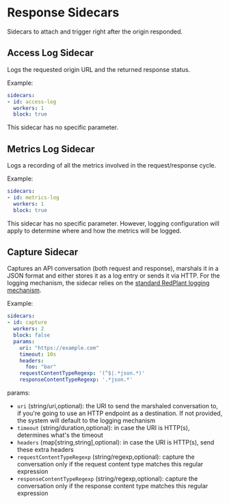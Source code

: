 # Response Sidecars
Sidecars to attach and trigger right after the origin responded.

## Access Log Sidecar
Logs the requested origin URL and the returned response status.

Example:
```yaml
sidecars:
- id: access-log
  workers: 1
  block: true
```

This sidecar has no specific parameter.

## Metrics Log Sidecar
Logs a recording of all the metrics involved in the request/response cycle.

Example:
```yaml
sidecars:
- id: metrics-log
  workers: 1
  block: true
```

This sidecar has no specific parameter. However, logging configuration will apply to determine where and how the metrics
will be logged.



## Capture Sidecar
Captures an API conversation (both request and response), marshals it in a JSON format and either stores it  as a log
entry or sends it via HTTP. For the logging mechanism, the sidecar relies on the
[standard RedPlant logging mechanism](./logging.md).

Example:
```yaml
sidecars:
- id: capture
  workers: 2
  block: false
  params:
    uri: "https://example.com"
    timeout: 10s
    headers:
      foo: "bar"
    requestContentTypeRegexp: '(^$|.*json.*)'
    responseContentTypeRegexp: '.*json.*'
```

params:
* `uri` (string/uri,optional): the URI to send the marshaled conversation to, if you're going to use an HTTP endpoint
  as a destination. If not provided, the system will default to the logging mechanism
* `timeout` (string/duration,optional): in case the URI is HTTP(s), determines what's the timeout
* `headers` (map[string,string],optional): in case the URI is HTTP(s), send these extra headers
* `requestContentTypeRegexp` (string/regexp,optional): capture the conversation only if the request content type
  matches this regular expression
* `responseContentTypeRegexp` (string/regexp,optional): capture the conversation only if the response content type
  matches this regular expression
